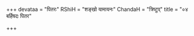 +++
devataa = "पितरः"
RShiH = "शङ्खो यामायनः"
ChandaH = "त्रिष्टुप्"
title = "०४ बर्हिषदः पितर"

+++
